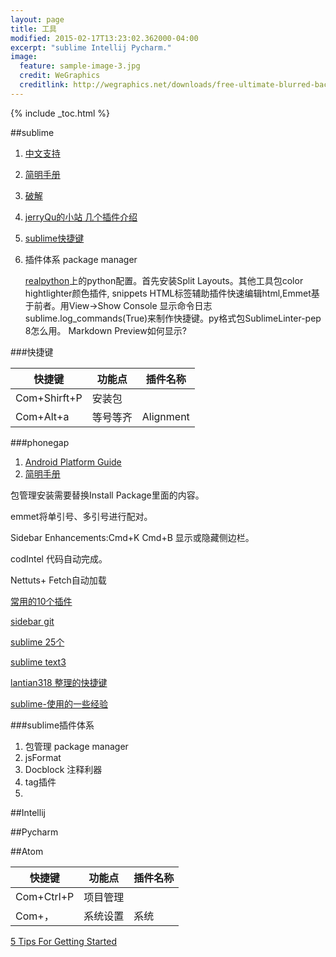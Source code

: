 ```yaml
---
layout: page
title: 工具
modified: 2015-02-17T13:23:02.362000-04:00
excerpt: "sublime Intellij Pycharm."
image:
  feature: sample-image-3.jpg
  credit: WeGraphics
  creditlink: http://wegraphics.net/downloads/free-ultimate-blurred-background-pack/
---
```


{% include _toc.html %}

##sublime

1. [中文支持](http://www.fuzhaopeng.com/2012/sublime-text-2-with-gb2312-gbk-support/)
2. [简明手册](http://lucifr.com/139225/sublime-text-2-tricks-and-tips/)
3. [破解](http://www.hphq.net/Marketing/Designs/7.html)
4. [jerryQu的小站 几个插件介绍](http://www.imququ.com/post/i_love_sublime-text-2.html)
5. [sublime快捷键](http://www.cnblogs.com/rollenholt/archive/2012/07/30/2616089.html)
6. 插件体系 package manager

	[realpython](https://realpython.com/blog/python/setting-up-sublime-text-3-for-full-stack-python-development/)上的python配置。首先安装Split Layouts。其他工具包color hightlighter颜色插件,
snippets HTML标签辅助插件快速编辑html,Emmet基于前者。用View->Show Console
显示命令日志 sublime.log_commands(True)来制作快捷键。py格式包Sublime​Linter-pep​8怎么用。
Markdown Preview如何显示?

###快捷键

快捷键			 		| 功能点           		| 插件名称
------------------------| ----------------------| ------------
Com+Shirft+P			|   安装包				|
Com+Alt+a				|   等号等齐				| Alignment

###phonegap
1. [Android Platform Guide](http://docs.phonegap.com/en/2.9.0/guide_getting-started_android_index.md.html#Android%20Platform%20Guide)
2. [简明手册](http://lucifr.com/139225/sublime-text-2-tricks-and-tips/)

包管理安装需要替换Install Package里面的内容。

emmet将单引号、多引号进行配对。

Sidebar Enhancements:Cmd+K Cmd+B 显示或隐藏侧边栏。

codIntel 代码自动完成。

Nettuts+ Fetch自动加载

[常用的10个插件](http://www.henriquebarroso.com/my-top-10sublime-2-plugins/)

[sidebar git](http://blog.miniasp.com/post/2014/01/07/Useful-tool-Sublime-Text-3-Quick-Start.aspx)

[sublime 25个](https://blog.generalassemb.ly/sublime-text-3-tips-tricks-shortcuts/)

[sublime text3](http://scotch.io/bar-talk/best-of-sublime-text-3-features-plugins-and-settings)

[lantian318 整理的快捷键](http://www.cnblogs.com/frankz/p/3850499.html)

[sublime-使用的一些经验](http://1.aisensiy.sinaapp.com/2012/09/all-about-sublime-text-2-sublime-%E4%BD%BF%E7%94%A8%E7%9A%84%E4%B8%80%E4%BA%9B%E7%BB%8F%E9%AA%8C/)


###sublime插件体系
1. 包管理 package manager
2. jsFormat
3. Docblock 注释利器
4. tag插件
5.


##Intellij

##Pycharm

##Atom

快捷键			 		| 功能点           		| 插件名称
------------------------| ----------------------| ------------
Com+Ctrl+P			|   项目管理				|
Com+，				   |   系统设置				  |系统


[5 Tips For Getting Started](http://readwrite.com/2014/05/20/github-atom-5-tips-getting-started-tutorial-corey-johnson)
